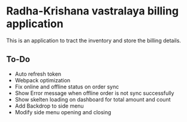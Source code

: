 # Radha-Krishana vastralaya billing application

This is an application to tract the inventory and store the billing details.

## To-Do

- Auto refresh token
- Webpack optimization
- Fix online and offline status on order sync
- Show Error message when offline order is not sync successfully
- Show skelten loading on dashboard for total amount and count
- Add Backdrop to side menu
- Modify side menu opening and closing
